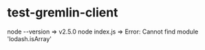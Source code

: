 # test-gremlin-client

node --version => v2.5.0
node index.js => Error: Cannot find module 'lodash.isArray'
